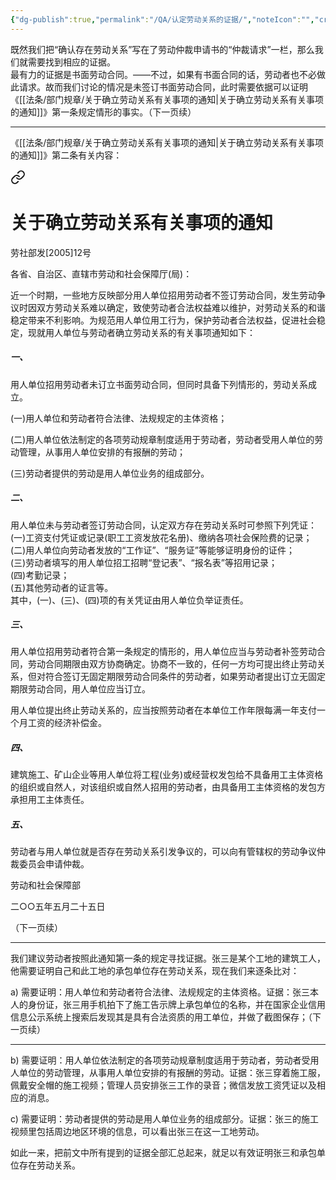 ```yaml
---
{"dg-publish":true,"permalink":"/QA/认定劳动关系的证据/","noteIcon":"","created":"2025-03-28T14:29:55.193+08:00"}
---
```





既然我们把“确认存在劳动关系”写在了劳动仲裁申请书的“仲裁请求”一栏，那么我们就需要找到相应的证据。  
最有力的证据是书面劳动合同。——不过，如果有书面合同的话，劳动者也不必做此请求。故而我们讨论的情况是未签订书面劳动合同，此时需要依据可以证明《[[法条/部门规章/关于确立劳动关系有关事项的通知\|关于确立劳动关系有关事项的通知]]》第一条规定情形的事实。（下一页续）

---

《[[法条/部门规章/关于确立劳动关系有关事项的通知\|关于确立劳动关系有关事项的通知]]》第二条有关内容：   

<div class="transclusion internal-embed is-loaded"><a class="markdown-embed-link" href="////#" aria-label="Open link"><svg xmlns="http://www.w3.org/2000/svg" width="24" height="24" viewBox="0 0 24 24" fill="none" stroke="currentColor" stroke-width="2" stroke-linecap="round" stroke-linejoin="round" class="svg-icon lucide-link"><path d="M10 13a5 5 0 0 0 7.54.54l3-3a5 5 0 0 0-7.07-7.07l-1.72 1.71"></path><path d="M14 11a5 5 0 0 0-7.54-.54l-3 3a5 5 0 0 0 7.07 7.07l1.71-1.71"></path></svg></a><div class="markdown-embed">



# 关于确立劳动关系有关事项的通知

劳社部发\[2005\]12号

各省、自治区、直辖市劳动和社会保障厅(局)：

近一个时期，一些地方反映部分用人单位招用劳动者不签订劳动合同，发生劳动争议时因双方劳动关系难以确定，致使劳动者合法权益难以维护，对劳动关系的和谐稳定带来不利影响。为规范用人单位用工行为，保护劳动者合法权益，促进社会稳定，现就用人单位与劳动者确立劳动关系的有关事项通知如下：

##### 一、

用人单位招用劳动者未订立书面劳动合同，但同时具备下列情形的，劳动关系成立。

(一)用人单位和劳动者符合法律、法规规定的主体资格；

(二)用人单位依法制定的各项劳动规章制度适用于劳动者，劳动者受用人单位的劳动管理，从事用人单位安排的有报酬的劳动；

(三)劳动者提供的劳动是用人单位业务的组成部分。

##### 二、

用人单位未与劳动者签订劳动合同，认定双方存在劳动关系时可参照下列凭证：  
(一)工资支付凭证或记录(职工工资发放花名册)、缴纳各项社会保险费的记录；  
(二)用人单位向劳动者发放的“工作证”、“服务证”等能够证明身份的证件；  
(三)劳动者填写的用人单位招工招聘“登记表”、“报名表”等招用记录；  
(四)考勤记录；  
(五)其他劳动者的证言等。  
其中，(一)、(三)、(四)项的有关凭证由用人单位负举证责任。

##### 三、

用人单位招用劳动者符合第一条规定的情形的，用人单位应当与劳动者补签劳动合同，劳动合同期限由双方协商确定。协商不一致的，任何一方均可提出终止劳动关系，但对符合签订无固定期限劳动合同条件的劳动者，如果劳动者提出订立无固定期限劳动合同，用人单位应当订立。

用人单位提出终止劳动关系的，应当按照劳动者在本单位工作年限每满一年支付一个月工资的经济补偿金。

##### 四、
建筑施工、矿山企业等用人单位将工程(业务)或经营权发包给不具备用工主体资格的组织或自然人，对该组织或自然人招用的劳动者，由具备用工主体资格的发包方承担用工主体责任。

##### 五、
劳动者与用人单位就是否存在劳动关系引发争议的，可以向有管辖权的劳动争议仲裁委员会申请仲裁。

劳动和社会保障部           

二○○五年五月二十五日

</div></div>

（下一页续）

---

我们建议劳动者按照此通知第一条的规定寻找证据。张三是某个工地的建筑工人，他需要证明自己和此工地的承包单位存在劳动关系，现在我们来逐条比对：

a) 需要证明：用人单位和劳动者符合法律、法规规定的主体资格。证据：张三本人的身份证，张三用手机拍下了施工告示牌上承包单位的名称，并在国家企业信用信息公示系统上搜索后发现其是具有合法资质的用工单位，并做了截图保存；（下一页续）

---

b) 需要证明：用人单位依法制定的各项劳动规章制度适用于劳动者，劳动者受用人单位的劳动管理，从事用人单位安排的有报酬的劳动。证据：张三穿着施工服，佩戴安全帽的施工视频；管理人员安排张三工作的录音；微信发放工资凭证以及相应的消息。

c) 需要证明：劳动者提供的劳动是用人单位业务的组成部分。证据：张三的施工视频里包括周边地区环境的信息，可以看出张三在这一工地劳动。

如此一来，把前文中所有提到的证据全部汇总起来，就足以有效证明张三和承包单位存在劳动关系。